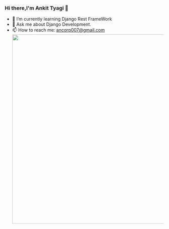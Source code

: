 ### Hi there,I'm Ankit Tyagi 👋                                           


- 🌱 I’m currently learning Django Rest FrameWork                          
- 💬 Ask me about Django Development.
- 📫 How to reach me: ancorp007@gmail.com   
                                                                                  <img src="https://ankit-tyagi-11cb4e.netlify.app/images/Hero-Images_Websites.png" style="width:600px; height: 600px margin left: 50%">

